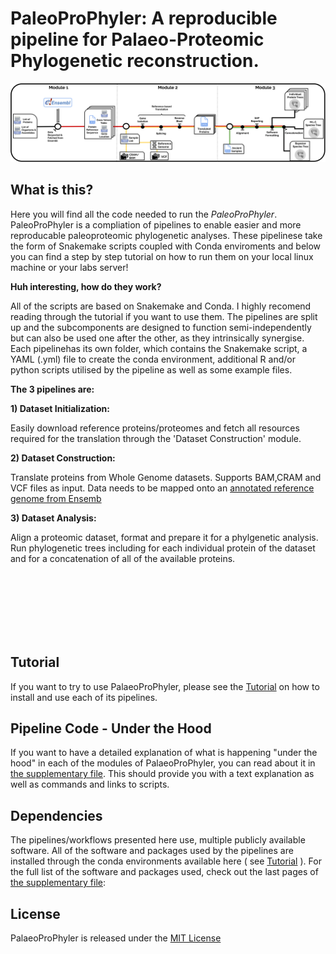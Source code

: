 # PaleoProPhyler: A reproducible pipeline for Palaeo-Proteomic Phylogenetic reconstruction.

![alt text](https://github.com/johnpatramanis/Proteomic_Pipeline/blob/main/GitHub_Tutorial/PaleoProPhyler%20Overview%20Fig.svg?raw=true)

## What is this?

Here you will find all the code needed to run the *PaleoProPhyler*.
PaleoProPhyler is a compliation of pipelines to enable easier and more reproducable paleoproteomic phylogenetic analyses.
These pipelinese take the form of Snakemake scripts coupled with Conda enviroments and below you can find a step by step tutorial on how to run them on your local linux machine or your labs server!

**Huh interesting, how do they work?**

All of the scripts are based on Snakemake and Conda. I highly recomend reading through the tutorial if you want to use them. The pipelines are split up and the subcomponents are designed to function semi-independently but can also be used one after the other, as they intrinsically synergise. Each pipelinehas its own folder, which contains the Snakemake script, a YAML (.yml) file to create the conda environment, additional R and/or python scripts utilised by the pipeline as well as some example files.


**The 3 pipelines are:**

**1) Dataset Initialization:**

Easily download reference proteins/proteomes and fetch all resources required for the translation through the 'Dataset Construction' module.

**2) Dataset Construction:**

  Translate proteins from Whole Genome datasets. Supports BAM,CRAM and VCF files as input. Data needs to be mapped onto an [annotated reference genome from Ensemb](https://www.ensembl.org/info/about/species.html)
   
**3) Dataset Analysis:**

   Align a proteomic dataset, format and prepare it for a phylgenetic analysis. Run phylogenetic trees including for each individual protein of the dataset and for a concatenation of all of the available proteins.
   
<br/><br/>
<br/><br/>
<br/><br/>

## Tutorial
If you want to try to use PalaeoProPhyler, please see the [Tutorial](GitHub_Tutorial/Tutorial.md) on how to install and use each of its pipelines.

## Pipeline Code - Under the Hood
If you want to have a detailed explanation of what is happening "under the hood" in each of the modules of PalaeoProPhyler, you can read about it in [the supplementary file](GitHub_Tutorial/Supplementary.pdf). This should provide you with a text explanation as well as commands and links to scripts.


## Dependencies
The pipelines/workflows presented here use, multiple publicly available software. All of the software and packages used by the pipelines are installed through the conda environments available here ( see [Tutorial](GitHub_Tutorial/Tutorial.md) ). For the full list of the software and packages used, check out the last pages of [the supplementary file](GitHub_Tutorial/Supplementary.pdf):

## License
PalaeoProPhyler is released under the [MIT License](LICENSE.md)
